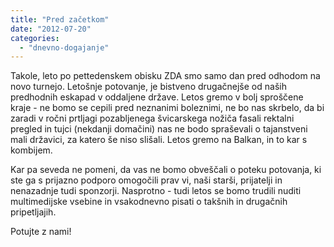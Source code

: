 ```yaml
---
title: "Pred začetkom"
date: "2012-07-20"
categories: 
  - "dnevno-dogajanje"
---
```


Takole, leto po pettedenskem obisku ZDA smo samo dan pred odhodom na novo turnejo. Letošnje potovanje, je bistveno drugačnejše od naših predhodnih eskapad v oddaljene države. Letos gremo v bolj sproščene kraje - ne bomo se cepili pred neznanimi boleznimi, ne bo nas skrbelo, da bi zaradi v ročni prtljagi pozabljenega švicarskega nožiča fasali rektalni pregled in tujci (nekdanji domačini) nas ne bodo spraševali o tajanstveni mali državici, za katero še niso slišali. Letos gremo na Balkan, in to kar s kombijem.

Kar pa seveda ne pomeni, da vas ne bomo obveščali o poteku potovanja, ki ste ga s prijazno podporo omogočili prav vi, naši starši, prijatelji in nenazadnje tudi sponzorji. Nasprotno - tudi letos se bomo trudili nuditi multimedijske vsebine in vsakodnevno pisati o takšnih in drugačnih pripetljajih.

Potujte z nami!
